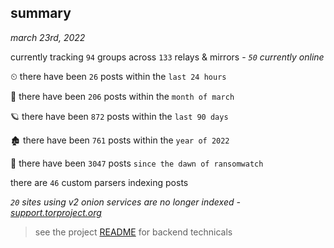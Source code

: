 
## summary
_march 23rd, 2022_

currently tracking `94` groups across `133` relays & mirrors - _`50` currently online_

⏲ there have been `26` posts within the `last 24 hours`

🦈 there have been `206` posts within the `month of march`

🪐 there have been `872` posts within the `last 90 days`

🏚 there have been `761` posts within the `year of 2022`

🦕 there have been `3047` posts `since the dawn of ransomwatch`

there are `46` custom parsers indexing posts

_`20` sites using v2 onion services are no longer indexed - [support.torproject.org](https://support.torproject.org/onionservices/v2-deprecation/)_

> see the project [README](https://github.com/thetanz/ransomwatch#ransomwatch--) for backend technicals
